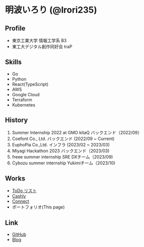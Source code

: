 # 明波いろり (@Irori235)

## Profile

- 東京工業大学 情報工学系 B3 
- 東工大デジタル創作同好会 traP

## Skills

- Go
- Python
- React(TypeScript)
- AWS
- Google Cloud
- Terraform
- Kubernetes


## History
1. Summer Internship 2022 at GMO kitaQ バックエンド（2022/09）
1. Coefont Co., Ltd. バックエンド (2022/09 ~ Current) <br />
1. EuphoPia Co.,Ltd. インフラ (2023/02 ~ 2023/03) <br />
1. Miyagi Hackathon 2023 バックエンド（2023/03) <br />
1. freee summer internship SRE DXチーム（2023/09) <br />
1. Cybozu summer internship Yukimiチーム（2023/10)

## Works

- [ToDo リスト](https://github.com/Irori235/ToDoList-Server)
- [Cashly](https://cashly.irori235.dev)
- [Connect](https://connect.irori235.dev)
- ポートフォリオ(This page)


## Link

- [GitHub](https://github.com/Irori235)
- [Blog](https://trap.jp/author/irori/)

